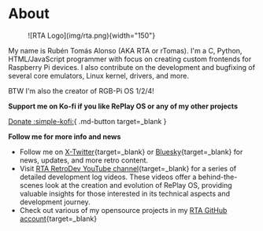 # About

<figure markdown>
  ![RTA Logo](img/rta.png){width="150"}
</figure>

My name is Rubén Tomás Alonso (AKA RTA or rTomas). I'm a C, Python, HTML/JavaScript programmer with focus on creating custom frontends for Raspberry Pi devices. I also contribute on the development and bugfixing of several core emulators, Linux kernel, drivers, and more.

BTW I'm also the creator of RGB-Pi OS 1/2/4!

**Support me on Ko-fi if you like RePlay OS or any of my other projects**

[Donate :simple-kofi:](https://ko-fi.com/rtomas/){ .md-button target=_blank }

**Follow me for more info and news**

* Follow me on [X-Twitter](https://x.com/rtomasal){target=_blank} or [Bluesky](https://bsky.app/profile/rtomasa.bsky.social){target=_blank} for news, updates, and more retro content.  
* Visit [RTA RetroDev YouTube channel](https://www.youtube.com/@RTA_RetroDev){target=_blank} for a series of detailed development log videos. These videos offer a behind-the-scenes look at the creation and evolution of RePlay OS, providing valuable insights for those interested in its technical aspects and development journey.
* Check out various of my opensource projects in my [RTA GitHub account](https://github.com/rtomasa){target=_blank}